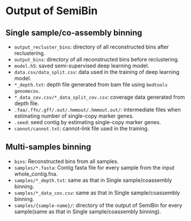 # Output of SemiBin

## Single sample/co-assembly binning

* `output_recluster_bins`: directory of all reconstructed bins after reclustering.
* `output_bins`: directory of all reconstructed bins before reclustering.
* `model.h5`: saved semi-supervised deep learning model. 
* `data.csv/data_split.csv`: data used in the training of deep learning model.
* `*_depth.txt`: depth file generated from bam file using `bedtools genomecov`.
* `*_data_cov.csv/*_data_split_cov.csv`: coverage data generated from depth file.
* `.faa/.ffn/.gff/.out/.hmmout/.hmmout.out/`: intermediate files when estimating number of single-copy marker genes.
* `.seed`: seed contig by estimating single-copy marker genes.
* `cannot/cannot.txt`: cannot-link file used in the training.

## Multi-samples binning

* `bins`: Reconstructed bins from all samples.
* `samples/*.fasta`: Contig fasta file for every sample from the input whole_contig.fna.
* `samples/*_depth.txt`: same as that in Single sample/coassembly binning.
* `samples/*_data_cov.csv`: same as that in Single sample/coassembly binning.
* `samples/{sample-name}/`: directory of the output of SemiBin for every sample(same as that in Single sample/coassembly binning). 

